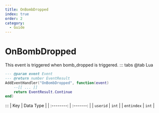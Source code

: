 ```yaml
---
title: OnBombDropped
index: true
order: 2
category:
  - Guide
---
```


# OnBombDropped
This event is triggered when bomb_dropped is triggered.
::: tabs
@tab Lua
```lua
--- @param event Event
--- @return number EventResult
AddEventHandler("OnBombDropped", function(event)
    --[[ ... ]]
    return EventResult.Continue
end)
```

:::
|     Key    | Data Type |
| :--------: | :-------: |
|  `userid`  |   `int`   |
| `entindex` |   `int`   |